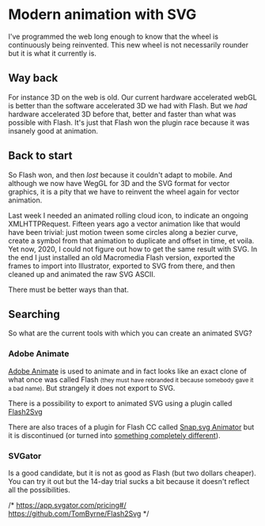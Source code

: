 <!--
  slug: animating-svg
  date: 2222-04-30
  modified: 2222-04-30
  type: post
  header: boxbox.jpg
  category: SVG
  tag: animation
-->

# Modern animation with SVG

I've programmed the web long enough to know that the wheel is continuously being reinvented. This new wheel is not necessarily rounder but it is what it currently is.

## Way back

For instance 3D on the web is old. Our current hardware accelerated webGL is better than the software accelerated 3D we had with Flash. But we *had* hardware accelerated 3D before that, better and faster than what was possible with Flash. It's just that Flash won the plugin race because it was insanely good at animation.

## Back to start

So Flash won, and then *lost* because it couldn't adapt to mobile. And although we now have WegGL for 3D and the SVG format for vector graphics, it is a pity that we have to reinvent the wheel again for vector animation.

Last week I needed an animated rolling cloud icon, to indicate an ongoing XMLHTTPRequest. Fifteen years ago a vector animation like that would have been trivial: just motion tween some circles along a bezier curve, create a symbol from that animation to duplicate and offset in time, et voila.
Yet now, 2020, I could not figure out how to get the same result with SVG.
In the end I just installed an old Macromedia Flash version, exported the frames to import into Illustrator, exported to SVG from there, and then cleaned up and animated the raw SVG ASCII.

There must be better ways than that.

## Searching

So what are the current tools with which you can create an animated SVG?

### Adobe Animate

[Adobe Animate](https://www.adobe.com/products/animate.html) is used to animate and in fact looks like an exact clone of what once was called Flash <small>(they must have rebranded it because somebody gave it a bad name)</small>. But strangely it does not export to SVG.

There is a possibility to export to animated SVG using a plugin called [Flash2Svg](https://github.com/TomByrne/Flash2Svg)

There are also traces of a plugin for Flash CC called [Snap.svg Animator](http://cjgammon.github.io/SnapSVG-Animator/) but it is discontinued (or turned into [something completely different](http://snapsvg.io/)).

### SVGator

Is a good candidate, but it is not as good as Flash (but two dollars cheaper). You can try it out but the 14-day trial sucks a bit because it doesn't reflect all the possibilities.

/*
https://app.svgator.com/pricing#/
https://github.com/TomByrne/Flash2Svg
*/